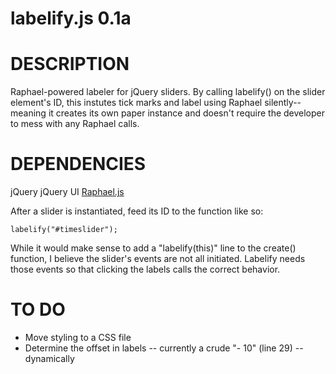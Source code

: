 labelify.js 0.1a
========

# DESCRIPTION
Raphael-powered labeler for jQuery sliders. By calling labelify() on the slider 
element's ID, this instutes tick marks and label using Raphael silently--meaning
it creates its own paper instance and doesn't require the developer to mess
with any Raphael calls.

# DEPENDENCIES
jQuery
jQuery UI
[Raphael.js](https://raw.github.com/DmitryBaranovskiy/raphael/master/raphael.js)

After a slider is instantiated, feed its ID to the function like so:

    labelify("#timeslider");

While it would make sense to add a "labelify(this)" line to the create() function, I believe the slider's events are not all initiated. Labelify needs those events so that clicking the labels calls the correct behavior. 

# TO DO
 - Move styling to a CSS file
 - Determine the offset in labels -- currently a crude "- 10" (line 29) -- dynamically